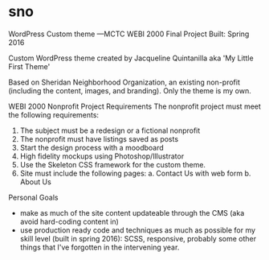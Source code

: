 # sno
WordPress Custom theme —MCTC WEBI 2000 Final Project
Built: Spring 2016

Custom WordPress theme created by Jacqueline Quintanilla
aka 'My Little First Theme'

Based on Sheridan Neighborhood Organization, an existing non-profit (including the content, images, and branding). Only the theme is my own.

WEBI 2000 Nonprofit Project Requirements
The nonprofit project must meet the following requirements:
1. The subject must be a redesign or a fictional nonprofit
2. The nonprofit must have listings saved as posts
3. Start the design process with a moodboard
4. High fidelity mockups using Photoshop/Illustrator
5. Use the Skeleton CSS framework for the custom theme.
6. Site must include the following pages:
  a. Contact Us with web form
  b. About Us
  
Personal Goals
- make as much of the site content updateable through the CMS (aka avoid hard-coding content in) 
- use production ready code and techniques as much as possible for my skill level (built in spring 2016): SCSS, responsive, probably some other things that I've forgotten in the intervening year.
